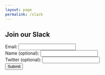 ```yaml
---
layout: page
permalink: /slack
---
```


## Join our Slack


<form action="https://ancient-ridge-68647.herokuapp.com/signup" method="POST" target="_blank">
  Email: <input type="text" name="email"><br>
  Name (optional): <input type="text" name="name" /><br>
  Twitter (optional): <input type="text" name="twitter"><br>
  <input type="hidden" name="team_id" value="T0M2JM76F" />
  <input type="hidden" name="redirect_uri" value="https://techworkerscoalition.org/slack-thanks.html" />
  <input type="submit" value="Submit">
</form>
